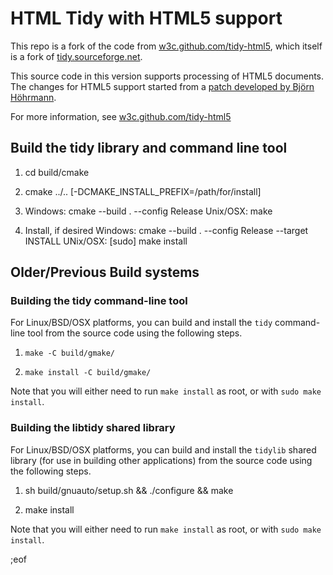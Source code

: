 ﻿# HTML Tidy with HTML5 support

This repo is a fork of the code from [w3c.github.com/tidy-html5][3], which itself
is a fork of [tidy.sourceforge.net][1].

This source code in this version supports processing of HTML5 documents. The
changes for HTML5 support started from a [patch developed by Björn Höhrmann][2].

   [1]: http://tidy.sourceforge.net

   [2]: http://lists.w3.org/Archives/Public/www-archive/2011Nov/0007.html

For more information, see [w3c.github.com/tidy-html5][3]

   [3]: http://w3c.github.com/tidy-html5/


## Build the tidy library and command line tool

  1. cd build/cmake

  2. cmake ../.. [-DCMAKE_INSTALL_PREFIX=/path/for/install]

  3. Windows:  cmake --build . --config Release
     Unix/OSX: make

  4. Install, if desired
     Windows: cmake --build . --config Release --target INSTALL
     UNix/OSX: [sudo] make install


## Older/Previous Build systems

### Building the tidy command-line tool

For Linux/BSD/OSX platforms, you can build and install the `tidy` command-line
tool from the source code using the following steps.

  1. `make -C build/gmake/`

  2. `make install -C build/gmake/`

Note that you will either need to run `make install` as root, or with `sudo make
install`.

### Building the libtidy shared library

For Linux/BSD/OSX platforms, you can build and install the `tidylib` shared
library (for use in building other applications) from the source code using the
following steps.

  1. sh build/gnuauto/setup.sh && ./configure && make

  2. make install

Note that you will either need to run `make install` as root, or with `sudo make
install`.

;eof
